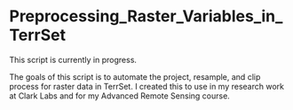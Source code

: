 # Preprocessing_Raster_Variables_in_TerrSet
This script is currently in progress.

The goals of this script is to automate the project, resample, and clip process for raster data in TerrSet. I created this to use in my research work at Clark Labs and for my Advanced Remote Sensing course.
